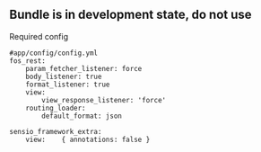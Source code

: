 ## Bundle is in development state, do not use

Required config

    #app/config/config.yml
    fos_rest:
        param_fetcher_listener: force
        body_listener: true
        format_listener: true
        view:
            view_response_listener: 'force'
        routing_loader:
            default_format: json

    sensio_framework_extra:
        view:    { annotations: false }
